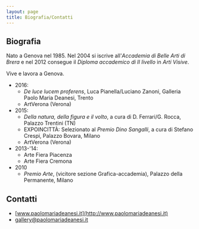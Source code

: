 ```yaml
---
layout: page
title: Biografia/Contatti
---
```


## Biografia

Nato a Genova nel 1985.
Nel 2004 si iscrive all'*Accademia di Belle Arti di Brera* e nel 2012 consegue il *Diploma accademico di II livello* in *Arti Visive*.

Vive e lavora a Genova.

* 2016:
  - *De luce lucem proferens*, Luca Pianella/Luciano Zanoni, Galleria Paolo Maria Deanesi, Trento
  - ArtVerona (Verona)
* 2015:
  - *Della natura, della figura e il volto*, a cura di D. Ferrari/G. Rocca, Palazzo Trentini (TN)
  - EXPOINCITTÀ: Selezionato al *Premio Dino Sangalli*, a cura di Stefano Crespi, Palazzo Bovara, Milano
  - ArtVerona (Verona)
* 2013-'14:
  - Arte Fiera Piacenza
  - Arte Fiera Cremona
* 2010
  - *Premio Arte*, (vicitore sezione Grafica-accademia), Palazzo della Permanente, Milano

## Contatti

* [www.paolomariadeanesi.it](http://www.paolomariadeanesi.it)
* [gallery@paolomariadeanesi.it](mailto:gallery@paolomariadeanesi.it)

